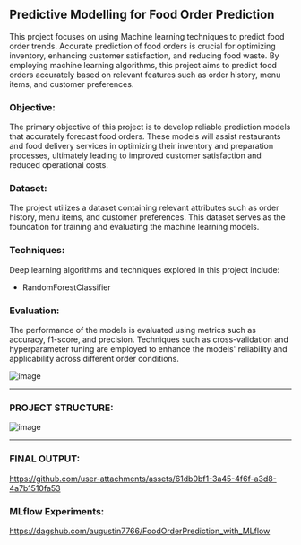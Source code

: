 ## Predictive Modelling for Food Order Prediction

This project focuses on using Machine learning techniques to predict food order trends. Accurate prediction of food orders is crucial for optimizing inventory, enhancing customer satisfaction, and reducing food waste. By employing machine learning algorithms, this project aims to predict food orders accurately based on relevant features such as order history, menu items, and customer preferences.

### Objective:
The primary objective of this project is to develop reliable prediction models that accurately forecast food orders. These models will assist restaurants and food delivery services in optimizing their inventory and preparation processes, ultimately leading to improved customer satisfaction and reduced operational costs.

### Dataset:
The project utilizes a dataset containing relevant attributes such as order history, menu items, and customer preferences. This dataset serves as the foundation for training and evaluating the machine learning models.

### Techniques:
Deep learning algorithms and techniques explored in this project include:
- RandomForestClassifier

### Evaluation:
The performance of the models is evaluated using metrics such as accuracy, f1-score, and precision. Techniques such as cross-validation and hyperparameter tuning are employed to enhance the models' reliability and applicability across different order conditions.

![image](https://github.com/user-attachments/assets/d18d9bc8-5da4-45aa-bfe1-4355d3205bf1)

---

### PROJECT STRUCTURE:

![image](https://github.com/user-attachments/assets/f4895e65-238a-4cd2-a0e5-bef592c0a2be)

---

### FINAL OUTPUT:

https://github.com/user-attachments/assets/61db0bf1-3a45-4f6f-a3d8-4a7b1510fa53

### MLflow Experiments:

https://dagshub.com/augustin7766/FoodOrderPrediction_with_MLflow





